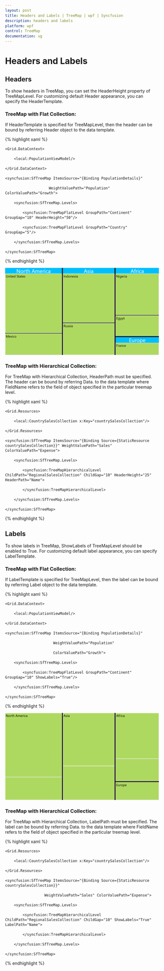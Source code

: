 ```yaml
---
layout: post
title: Headers and Labels | TreeMap | wpf | Syncfusion
description: headers and labels
platform: wpf
control: TreeMap
documentation: ug
---
```


# Headers and Labels

## Headers

To show headers in TreeMap, you can set the HeaderHeight property of TreeMapLevel. For customizing default Header appearance, you can specify the HeaderTemplate.

### TreeMap with Flat Collection:

If HeaderTemplate is specified for TreeMapLevel, then the header can be bound by referring Header object to the data template.


{% highlight xaml %}



<Grid Background="Black">

    <Grid.DataContext>

        <local:PopulationViewModel/>

    </Grid.DataContext>

    <syncfusion:SfTreeMap ItemsSource="{Binding PopulationDetails}" 

                        WeightValuePath="Population" ColorValuePath="Growth">

        <syncfusion:SfTreeMap.Levels>

            <syncfusion:TreeMapFlatLevel GroupPath="Continent" GroupGap="10" HeaderHeight="50"/>

            <syncfusion:TreeMapFlatLevel GroupPath="Country" GroupGap="5"/>

        </syncfusion:SfTreeMap.Levels>

    </syncfusion:SfTreeMap>

</Grid>
{% endhighlight %}


![](Headers-and-Labels_images/Headers-and-Labels_img1.png)



### TreeMap with Hierarchical Collection:

For TreeMap with Hierarchical Collection, HeaderPath must be specified. The header can be bound by referring Data.<FieldName> to the data template where FieldName refers to the field of object specified in the particular treemap level.


{% highlight xaml %}



<Grid Background="Black">

    <Grid.Resources>

        <local:CountrySalesCollection x:Key="countrySalesCollection"/>

    </Grid.Resources>

    <syncfusion:SfTreeMap ItemsSource="{Binding Source={StaticResource countrySalesCollection}}" WeightValuePath="Sales" ColorValuePath="Expense">

        <syncfusion:SfTreeMap.Levels>

            <syncfusion:TreeMapHierarchicalLevel ChildPath="RegionalSalesCollection" ChildGap="10" HeaderHeight="25" HeaderPath="Name">

            </syncfusion:TreeMapHierarchicalLevel>

        </syncfusion:SfTreeMap.Levels>

    </syncfusion:SfTreeMap>

</Grid>
{% endhighlight %}

## Labels

To show labels in TreeMap, ShowLabels of TreeMapLevel should be enabled to True. For customizing default label appearance, you can specify LabelTemplate.

### TreeMap with Flat Collection:

If LabelTemplate is specified for TreeMapLevel, then the label can be bound by referring Label object to the data template.


{% highlight xaml %}



<Grid Background="Black">

    <Grid.DataContext>

        <local:PopulationViewModel/>

    </Grid.DataContext>

    <syncfusion:SfTreeMap ItemsSource="{Binding PopulationDetails}"

                          WeightValuePath="Population" 

                          ColorValuePath="Growth">

        <syncfusion:SfTreeMap.Levels>

            <syncfusion:TreeMapFlatLevel GroupPath="Continent" GroupGap="10" ShowLabels="True"/>

        </syncfusion:SfTreeMap.Levels>

    </syncfusion:SfTreeMap>

</Grid>
{% endhighlight %}




![](Headers-and-Labels_images/Headers-and-Labels_img2.png)


### TreeMap with Hierarchical Collection:

For TreeMap with Hierarchical Collection, LabelPath must be specified. The label can be bound by referring Data. <FieldName> to the data template where FieldName refers to the field of object specified in the particular treemap level.


{% highlight xaml %}

<Grid Background="Black">

    <Grid.Resources>

        <local:CountrySalesCollection x:Key="countrySalesCollection"/>

    </Grid.Resources>

    <syncfusion:SfTreeMap ItemsSource="{Binding Source={StaticResource countrySalesCollection}}"

                      WeightValuePath="Sales" ColorValuePath="Expense">

        <syncfusion:SfTreeMap.Levels>

            <syncfusion:TreeMapHierarchicalLevel ChildPath="RegionalSalesCollection" ChildGap="10" ShowLabels="True" LabelPath="Name">

            </syncfusion:TreeMapHierarchicalLevel>

        </syncfusion:SfTreeMap.Levels>

    </syncfusion:SfTreeMap>

</Grid>
{% endhighlight %}


